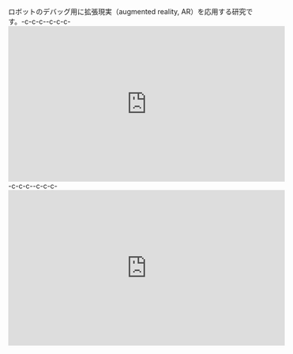 ロボットのデバッグ用に拡張現実（augmented reality, AR）を応用する研究です。-c-c-c--c-c-c-<iframe width="560" height="315" src="https://www.youtube.com/embed/C9WDgyOMOnE" frameborder="0" allowfullscreen></iframe>-c-c-c--c-c-c-<iframe width="560" height="315" src="https://www.youtube.com/embed/CPMrsBE1d30" frameborder="0" allowfullscreen></iframe>
